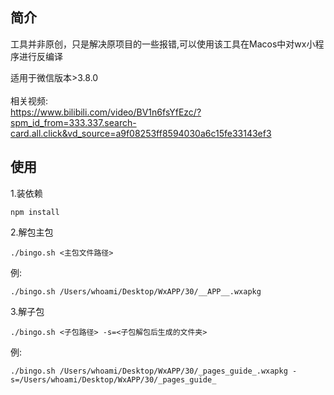 ## 简介
  工具并非原创，只是解决原项目的一些报错,可以使用该工具在Macos中对wx小程序进行反编译
  
  
  适用于微信版本>3.8.0</br></br>
  相关视频:</br>
https://www.bilibili.com/video/BV1n6fsYfEzc/?spm_id_from=333.337.search-card.all.click&vd_source=a9f08253ff8594030a6c15fe33143ef3

## 使用
1.装依赖
```
npm install
```
2.解包主包
```
./bingo.sh <主包文件路径>
```
例:
```
./bingo.sh /Users/whoami/Desktop/WxAPP/30/__APP__.wxapkg
```
3.解子包
```
./bingo.sh <子包路径> -s=<子包解包后生成的文件夹>
```
例:
```
./bingo.sh /Users/whoami/Desktop/WxAPP/30/_pages_guide_.wxapkg -s=/Users/whoami/Desktop/WxAPP/30/_pages_guide_
```

